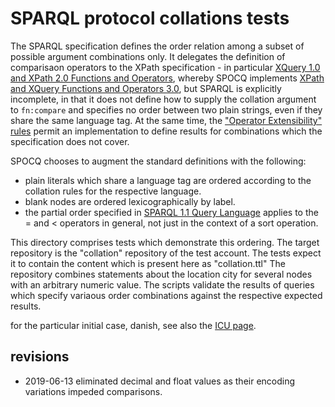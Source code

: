 
# SPARQL protocol collations tests

The SPARQL specification defines the order relation among a subset of possible argument combinations only.
It delegates the definition of comparisaon operators to the XPath specification -
in particular [XQuery 1.0 and XPath 2.0 Functions and Operators](http://www.w3.org/TR/xpath-functions/), whereby
SPOCQ implements [XPath and XQuery Functions and Operators 3.0](http://www.w3.org/TR/xpath-functions-30/),
but SPARQL is explicitly incomplete, in that it does not define how to supply the collation argument to `fn:compare`
and specifies no order between two plain strings, even if they share the same language tag.
At the same time, the ["Operator Extensibility" rules](http://www.w3.org/TR/2013/REC-sparql11-query-20130321/#operatorExtensibility)
permit an implementation to define results for combinations which the specification does not cover.

SPOCQ chooses to augment the standard definitions with the following:
- plain literals which share a language tag are ordered according to the collation rules for the respective language.
- blank nodes are ordered lexicographically by label.
- the partial order specified in [SPARQL 1.1 Query Language](http://www.w3.org/TR/2013/REC-sparql11-query-20130321/#modOrderBy)
  applies to the = and < operators in general, not just in the context of a sort operation.

This directory comprises tests which demonstrate this ordering.
The target repository is the "collation" repository of the test account.
The tests expect it to contain the content which is present here as "collation.ttl"
The repository combines statements about the location city for several nodes with an arbitrary numeric value.
The scripts validate the results of queries which specify variaous order combinations against the
respective expected results.

for the particular initial case, danish, see also the [ICU page](http://demo.icu-project.org/icu-bin/locexp?d_=en&x=col&_=da).

## revisions

- 2019-06-13 eliminated decimal and float values as their encoding variations impeded comparisons.